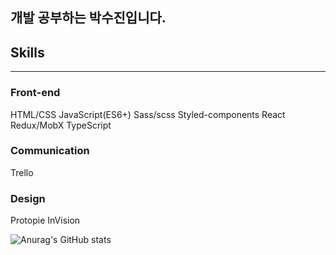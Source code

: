 <h2>
  개발 공부하는 박수진입니다.
</h2>

<h2>Skills</h2>
<hr>
<p>
<h3>Front-end </h3>
HTML/CSS
JavaScript(ES6+)
Sass/scss
Styled-components
React
Redux/MobX
TypeScript


<h3>Communication</h3>
Trello

<h3>Design</h3>
Protopie
InVision
</p>
<p>
  
</p>
<p>
 
</p>



![Anurag's GitHub stats](https://github-readme-stats.vercel.app/api?username=parksuja&show_icons=true&theme=radical)


